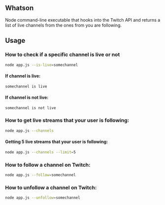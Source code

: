 ## Whatson

Node command-line executable that hooks into the Twitch API and returns a list of live channels from the ones from you are following.

## Usage

### How to check if a specific channel is live or not

```bash
node app.js --is-live=somechannel
```

#### If channel is live:

```bash
somechannel is live
```

#### If channel is not live:

```bash
somechannel is not live
```

### How to get live streams that your user is following:

```bash
node app.js --channels
```

#### Getting 5 live streams that your user is following:

```bash
node app.js --channels --limit=5
```

### How to follow a channel on Twitch:

```bash
node app.js --follow=somechannel
```

### How to unfollow a channel on Twitch:

```bash
node app.js --unfollow=somechannel
```
